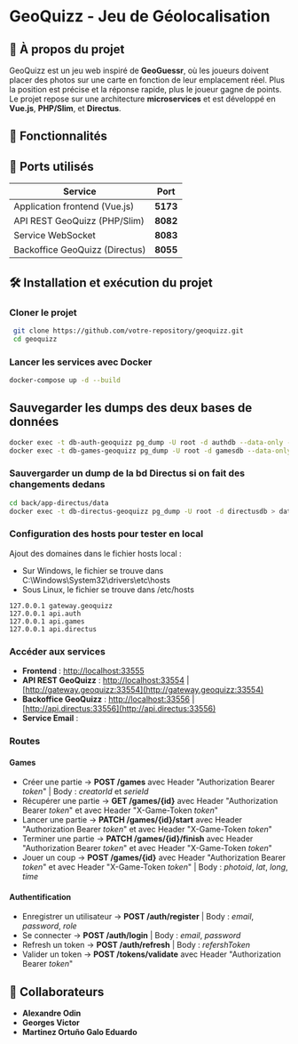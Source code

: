 # GeoQuizz - Jeu de Géolocalisation

## 📌 À propos du projet

GeoQuizz est un jeu web inspiré de **GeoGuessr**, où les joueurs doivent placer des photos sur une carte en fonction de leur emplacement réel. Plus la position est précise et la réponse rapide, plus le joueur gagne de points. Le projet repose sur une architecture **microservices** et est développé en **Vue.js**, **PHP/Slim**, et **Directus**.

## 🚀 Fonctionnalités

## 🔌 Ports utilisés

| Service                 | Port |
|-------------------------|------|
| Application frontend (Vue.js) | **5173** |
| API REST GeoQuizz (PHP/Slim) | **8082** |
| Service WebSocket | **8083** |
| Backoffice GeoQuizz (Directus) | **8055** |

## 🛠️ Installation et exécution du projet

### **Cloner le projet**

```bash
 git clone https://github.com/votre-repository/geoquizz.git
 cd geoquizz
```

### **Lancer les services avec Docker**

```bash
docker-compose up -d --build
```
## **Sauvegarder les dumps des deux bases de données**
```bash
docker exec -t db-auth-geoquizz pg_dump -U root -d authdb --data-only --column-inserts > back/app-auth/sql/3-data.sql
docker exec -t db-games-geoquizz pg_dump -U root -d gamesdb --data-only --column-inserts > back/app-games/sql/3-data.sql

```

### **Sauvergarder un dump de la bd Directus si on fait des changements dedans**
```bash
cd back/app-directus/data
docker exec -t db-directus-geoquizz pg_dump -U root -d directusdb > data.sql
```

### **Configuration des hosts pour tester en local**
Ajout des domaines dans le fichier hosts local :
- Sur Windows, le fichier se trouve dans C:\Windows\System32\drivers\etc\hosts
- Sous Linux, le fichier se trouve dans  /etc/hosts

```
127.0.0.1 gateway.geoquizz
127.0.0.1 api.auth
127.0.0.1 api.games
127.0.0.1 api.directus
```

### **Accéder aux services**

- **Frontend** : [http://localhost:33555](http://localhost:33555)
- **API REST GeoQuizz** : [http://localhost:33554](http://localhost:33554) | [http://gateway.geoquizz:33554](http://gateway.geoquizz:33554)
- **Backoffice GeoQuizz** : [http://localhost:33556](http://localhost:33556) | [http://api.directus:33556](http://api.directus:33556)
- **Service Email** : 

### **Routes**
#### **Games**
- Créer une partie -> **POST /games** avec Header "Authorization Bearer *token*" | Body : *creatorId* et *serieId*
- Récupérer une partie -> **GET /games/{id}** avec Header "Authorization Bearer *token*" et avec Header "X-Game-Token *token*"
- Lancer une partie -> **PATCH /games/{id}/start** avec Header "Authorization Bearer *token*" et avec Header "X-Game-Token *token*"
- Terminer une partie -> **PATCH /games/{id}/finish** avec Header "Authorization Bearer *token*" et avec Header "X-Game-Token *token*"
- Jouer un coup -> **POST /games/{id}** avec Header "Authorization Bearer *token*" et avec Header "X-Game-Token *token*" | Body : *photoid*, *lat*, *long*, *time*
#### **Authentification**
- Enregistrer un utilisateur -> **POST /auth/register** | Body : *email*, *password*, *role*
- Se connecter -> **POST /auth/login** | Body : *email*, *password*
- Refresh un token -> **POST /auth/refresh** | Body : *refershToken*
- Valider un token -> **POST /tokens/validate** avec Header "Authorization Bearer *token*"

## 👥 Collaborateurs

- **Alexandre Odin**
- **Georges Victor**
- **Martinez Ortuño Galo Eduardo**
